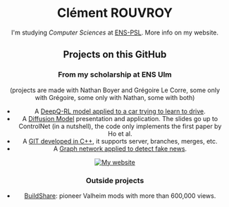 <h1 align="center">Clément ROUVROY</h1>
<div align="center">

I'm studying <em>Computer Sciences</em> at <a href="https://www.ens.psl.eu/">ENS-PSL</a>. More info on my website. <br/>

## Projects on this GitHub
### From my scholarship at ENS Ulm 
(projects are made with Nathan Boyer and Grégoire Le Corre, some only with Grégoire, some only with Nathan, some with both)
<ul>
<li>A <a href="https://github.com/crdevio/AnaNAS">DeepQ-RL model applied to a car trying to learn to drive</a>.</li>
<li>A <a href="https://github.com/crdevio/DiffusionModel">Diffusion Model</a> presentation and application. The slides go up to ControlNet (in a nutshell), the code only implements the first paper by Ho et al.</li>
<li>A <a href="https://github.com/orgs/Git-Ane/repositories">GIT developed in C++</a>, it supports server, branches, merges, etc.</li>
<li>A <a href="https://github.com/greglcr/GeometricDL">Graph network applied to detect fake news</a>.</li>
</ul>


<a href="https://crvr.fr/"><img src="https://img.shields.io/static/v1?label=&labelColor=505050&message=my website&color=%230076D6&style=flat&logo=google-chrome&logoColor=%230076D6" alt="My website"/></a>

### Outside projects

<ul>
  <li><a href="https://github.com/crdevio/ValheimMods/tree/main">BuildShare</a>: pioneer Valheim mods with more than 600,000 views. </li>
</ul>

</div>
